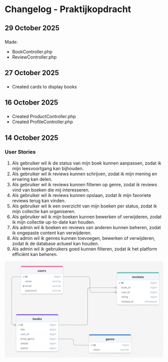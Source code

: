 # Changelog - Praktijkopdracht



## 29 October 2025

### 
Made:
- BookController.php
- ReviewController.php

## 27 October 2025

### 
- Created cards to display books


## 16 October 2025

###
- Created ProductController.php
- Created ProfileController.php

## 14 October 2025

### User Stories
1. Als gebruiker wil ik de status van mijn boek kunnen aanpassen, zodat ik mijn leesvoortgang kan bijhouden.
2. Als gebruiker wil ik reviews kunnen schrijven, zodat ik mijn mening en ervaring kan delen.
3. Als gebruiker wil ik reviews kunnen filteren op genre, zodat ik reviews vind van boeken die mij interesseren.
4. Als gebruiker wil ik reviews kunnen opslaan, zodat ik mijn favoriete reviews terug kan vinden.
5. Als gebruiker wil ik een overzicht van mijn boeken per status, zodat ik mijn collectie kan organiseren.
6. Als gebruiker wil ik mijn boeken kunnen bewerken of verwijderen, zodat ik mijn collectie up-to-date kan houden.
7. Als admin wil ik boeken en reviews van anderen kunnen beheren, zodat ik ongepaste content kan verwijderen.
8. Als admin wil ik genres kunnen toevoegen, bewerken of verwijderen, zodat ik de database actueel kan houden.
9. Als admin wil ik gebruikers goed kunnen filteren, zodat ik het platform efficiënt kan beheren.

![erd.png](./images/erd.png)




